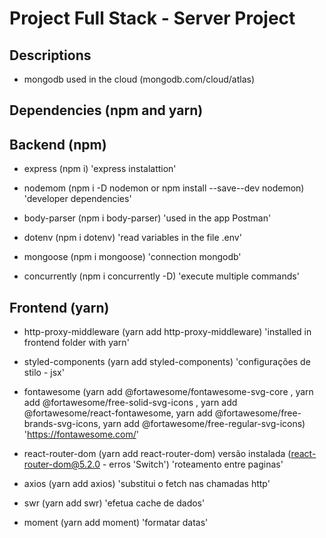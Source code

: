 # Project Full Stack - Server Project

## Descriptions

- mongodb used in the cloud (mongodb.com/cloud/atlas)

## Dependencies (npm and yarn)

## Backend (npm)

- express (npm i) 'express instalattion'

- nodemom (npm i -D nodemon or npm install --save--dev nodemon) 'developer dependencies'

- body-parser (npm i body-parser) 'used in the app Postman'

- dotenv (npm i dotenv) 'read variables in the file .env'

- mongoose (npm i mongoose) 'connection mongodb'

- concurrently (npm i concurrently -D) 'execute multiple commands'

## Frontend (yarn)

- http-proxy-middleware (yarn add http-proxy-middleware) 'installed in frontend folder with yarn'

- styled-components (yarn add styled-components) 'configurações de stilo - jsx'

- fontawesome (yarn add @fortawesome/fontawesome-svg-core , yarn add @fortawesome/free-solid-svg-icons , yarn add @fortawesome/react-fontawesome, yarn add @fortawesome/free-brands-svg-icons, yarn add @fortawesome/free-regular-svg-icons) 'https://fontawesome.com/'

- react-router-dom (yarn add react-router-dom) versão instalada (react-router-dom@5.2.0 - erros 'Switch') 'roteamento entre paginas'

- axios (yarn add axios) 'substitui o fetch nas chamadas http'

- swr (yarn add swr) 'efetua cache de dados'

- moment (yarn add moment) 'formatar datas'
